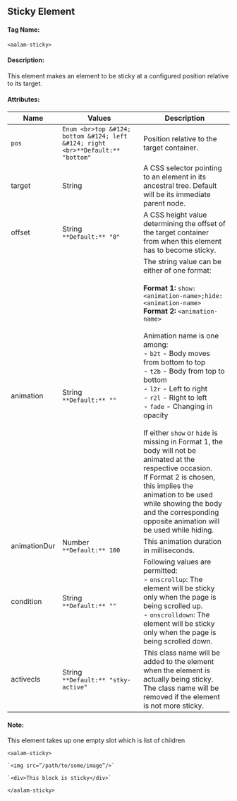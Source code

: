 ## Sticky Element
#### Tag Name:

`<aalam-sticky>`

#### Description:

This element makes an element to be sticky at a configured position relative to its target.

#### Attributes:
| Name         | Values                              | Description                                                                                                                                                                                                                                                                                                                                                                                                                                                                                                                                                                                                                                                                                 |
|--------------|--------------------------------------|---------------------------------------------------------------------------------------------------------------------------------------------------------------------------------------------------------------------------------------------------------------------------------------------------------------------------------------------------------------------------------------------------------------------------------------------------------------------------------------------------------------------------------------------------------------------------------------------------------------------------------------------------------------------------------------------|
|` pos `         | `Enum <br>top &#124; bottom &#124; left &#124; right <br>**Default:** "bottom"` | Position relative to the target container.                                                                                                                                                                                                                                                                                                                                                                                                                                                                                                                                                                                                                                                   |
| target       | String                              | A CSS selector pointing to an element in its ancestral tree. Default will be its immediate parent node.                                                                                                                                                                                                                                                                                                                                                                                                                                                                                                                                                                                     |
| offset       | String <br>`**Default:** "0"`          | A CSS height value determining the offset of the target container from when this element has to become sticky.                                                                                                                                                                                                                                                                                                                                                                                                                                                                                                                                                                               |
| animation    | String <br>`**Default:** "" `          | The string value can be either of one format: <br><br>**Format 1:** `show:<animation-name>;hide:<animation-name>`<br>**Format 2:** `<animation-name>`<br><br>Animation name is one among:<br>- `b2t` - Body moves from bottom to top<br>- `t2b` - Body from top to bottom<br>- `l2r` - Left to right<br>- `r2l` - Right to left<br>- `fade` - Changing in opacity<br><br>If either `show` or `hide` is missing in Format 1, the body will not be animated at the respective occasion.<br>If Format 2 is chosen, this implies the animation to be used while showing the body and the corresponding opposite animation will be used while hiding. |
| animationDur | Number <br>`**Default:** 100`          | This animation duration in milliseconds.                                                                                                                                                                                                                                                                                                                                                                                                                                                                                                                                                                                                                                                     |
| condition    | String <br>`**Default:** ""`           | Following values are permitted:<br>- `onscrollup`: The element will be sticky only when the page is being scrolled up.<br>- `onscrolldown`: The element will be sticky only when the page is being scrolled down.                                                                                                                                                                                                                                                                                                                                                                                                                                                                            |
| activecls    | String <br>`**Default:** "stky-active"` | This class name will be added to the element when the element is actually being sticky. The class name will be removed if the element is not more sticky.                                                                                                                                                                                                                                                                                                                                                                                                                                                                                                                                    |
#### Note:

This element takes up one empty slot which is list of children

  

`<aalam-sticky>`

    `<img src=”/path/to/some/image”/>`

    `<div>This block is sticky</div>`

`</aalam-sticky>`
